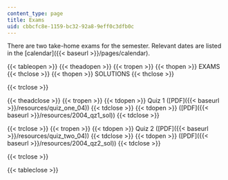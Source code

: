 ```yaml
---
content_type: page
title: Exams
uid: cbbcfc8e-1159-bc32-92a8-9eff0c3dfb0c
---
```


There are two take-home exams for the semester. Relevant dates are listed in the [calendar]({{< baseurl >}}/pages/calendar).

{{< tableopen >}}
{{< theadopen >}}
{{< tropen >}}
{{< thopen >}}
EXAMS
{{< thclose >}}
{{< thopen >}}
SOLUTIONS
{{< thclose >}}

{{< trclose >}}

{{< theadclose >}}
{{< tropen >}}
{{< tdopen >}}
Quiz 1 ([PDF]({{< baseurl >}}/resources/quiz_one_04))
{{< tdclose >}}
{{< tdopen >}}
([PDF]({{< baseurl >}}/resources/2004_qz1_sol))
{{< tdclose >}}

{{< trclose >}}
{{< tropen >}}
{{< tdopen >}}
Quiz 2 ([PDF]({{< baseurl >}}/resources/quiz_two_04))
{{< tdclose >}}
{{< tdopen >}}
([PDF]({{< baseurl >}}/resources/2004_qz2_sol))
{{< tdclose >}}

{{< trclose >}}

{{< tableclose >}}